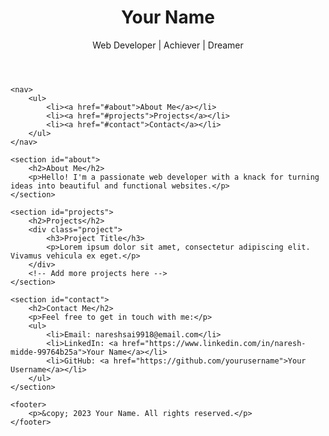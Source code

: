 <!DOCTYPE html>
<html lang="en">

<head>
    <meta charset="UTF-8">
    <meta name="viewport" content="width=device-width, initial-scale=1.0">
    <link rel="stylesheet" href="C:/Users/somus/Downloads/naresh1.css">
    <title>Your Name - Portfolio</title>
</head>

<body>
    <header>
        <h1>Your Name</h1>
        <p>Web Developer | Achiever | Dreamer</p>
    </header>

    <nav>
        <ul>
            <li><a href="#about">About Me</a></li>
            <li><a href="#projects">Projects</a></li>
            <li><a href="#contact">Contact</a></li>
        </ul>
    </nav>

    <section id="about">
        <h2>About Me</h2>
        <p>Hello! I'm a passionate web developer with a knack for turning ideas into beautiful and functional websites.</p>
    </section>

    <section id="projects">
        <h2>Projects</h2>
        <div class="project">
            <h3>Project Title</h3>
            <p>Lorem ipsum dolor sit amet, consectetur adipiscing elit. Vivamus vehicula ex eget.</p>
        </div>
        <!-- Add more projects here -->
    </section>

    <section id="contact">
        <h2>Contact Me</h2>
        <p>Feel free to get in touch with me:</p>
        <ul>
            <li>Email: nareshsai9918@email.com</li>
            <li>LinkedIn: <a href="https://www.linkedin.com/in/naresh-midde-99764b25a">Your Name</a></li>
            <li>GitHub: <a href="https://github.com/yourusername">Your Username</a></li>
        </ul>
    </section>

    <footer>
        <p>&copy; 2023 Your Name. All rights reserved.</p>
    </footer>
</body>

</html>
</body>

</html>